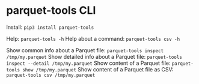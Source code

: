 # parquet-tools CLI

Install: `pip3 install parquet-tools`

Help: `parquet-tools -h`
Help about a command: `parquet-tools csv -h`

Show common info about a Parquet file: `parquet-tools inspect /tmp/my.parquet`
Show detailed info about a Parquet file: `parquet-tools inspect --detail /tmp/my.parquet`
Show content of a Parquet file: `parquet-tools show /tmp/my.parquet`
Show content of a Parquet file as CSV: `parquet-tools csv /tmp/my.parquet`
